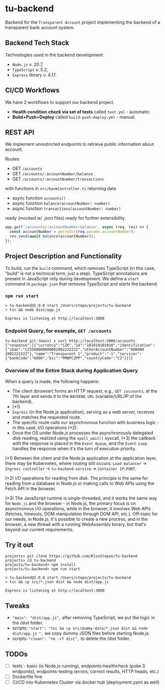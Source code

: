 # tu-backend
Backend for the `Transparent Account` project implementing the backend of a transparent bank account system.

## Backend Tech Stack
Technologies used in the backend development:
- `Node.js` v. 20.7,
- `TypeScript` v. 5.2,
- `Express` library v. 4.17.

## CI/CD Workflows
We have 2 workflows to support our backend project.
- **Health condition check via set of tests** called `test.yml` - automatic.
- **Build+Push+Deploy** called `build-push-deploy.yml` - manual.

## REST API
We implement unrestricted endpoints to retrieve public information about account.

Routes
- GET `/accounts`  
- GET `/accounts/:accountNumber/balance`  
- GET `/accounts/:accountNumber/transactions`  

with functions in `src/bankController.ts` returning data
- async function `accounts()`
- async function `balance(accountNumber: number)`
- async function `transactions(accountNumber: number)`  

ready (mocked w/ .json files) ready for further extensibility.  
```ts
app.get('/accounts/:accountNumber/balance', async (req, res) => {
  const accountNumber = parseInt(req.params.accountNumber);
  res.send(await balance(accountNumber));
});
```
## Project Description and Functionality
To build, run the `build` command, which removes TypeScript (in this case, "build" is not a technical term, just a step). TypeScript annotations are present in JavaScript only during development. We define a `start` command in `package.json` that removes TypeScript and starts the backend.

### `npm run start`

```
> tu-backend@1.0.0 start /Users/stepo/projects/tu-backend
> tsc && node dist/app.js

Express is listening at http://localhost:3000
```  
### Endpoint Query, for example, `GET /accounts`
```
tu-backend git:(main) ✗ curl http://localhost:3000/accounts
{"response":[{"currency":"CZK","id":"101010101010","identification":{"iban":"CZ3560000000002002222222","otherAccountNumber":"000000 2002222222"},"name":"Transparent 1","product":"-1","servicer":{"bankCode":"6000","bic":"PMBPCZPP","countryCode":"CZ"}}]}
```



### Overview of the Entire Stack during Application Query
When a query is made, the following happens:
- The client (browser) forms an HTTP request, e.g., `GET /accounts`, at the 7th layer and sends it to the `BACKEND_URL` (variable/URL/IP of the backend).
- (*1)
- `Express` (in the Node.js application), serving as a web server, receives and matches the requested route.
- The specific route calls our asynchronous function with business logic - in this case, I/O operations (*2).
- Once the OS under Node.js processes the asynchronously delegated disk reading, realized using the `epoll_wait()` syscall, (*3) the callback with the response is placed in the `Event Queue`, and the `Event Loop` handles the response when it's the turn of execution priority.

(*1) Between the client and the Node.js application at the application layer, there may be Kubernetes, where routing still occurs: `Load balancer` -> `Ingress controller` -> `tu-backend-service` -> `Container IP:PORT`.

(*2) I/O operations for reading from disk. The principle is the same for reading from a database in Node.js or making calls to Web APIs using the Fetch API in the browser.

(*3) The JavaScript runtime is single-threaded, and it works the same way for `Node.js` and the browser - in Node.js, the primary focus is on asynchronous I/O operations, while in the browser, it involves Web APIs (fetches, timeouts, DOM manipulation through DOM API, etc.). Off-topic for our needs, in Node.js, it's possible to create a new process, and in the browser, a new thread with a running WebAssembly binary, but that's beyond our current requirements.

## Try it out
```
projects> git clone https://github.com/KlosStepan/tu-backend
projects> cd tu-backend
projects/tu-backend> npm install
projects/tu-backend> npm run start

> tu-backend@1.0.0 start /Users/stepo/projects/tu-backend
> tsc && cp src/*.json dist && node dist/app.js 

Express is listening at http://localhost:3000
```

## Tweaks
- `"main": "dist/app.js",` after removing TypeScript, we put the logic in the /dist folder.
- scripts: `"start": "tsc && cp src/dummy-data/*.json dist && node dist/app.js ",` we copy dummy JSON files before starting Node.js.
- scripts: `"clean": "rm -rf dist",` to delete the /dist folder.

## TODOs
- [ ] tests - basic (is Node.js running), endpoints-healthcheck (poke 3 endpoints), endpoints-testing (errors, correct results, HTTP heads, etc.)
- [ ] Dockerfile fine
- [ ] CI/CD into Kubernetes Cluster via docker hub (deployment.yaml as well)
